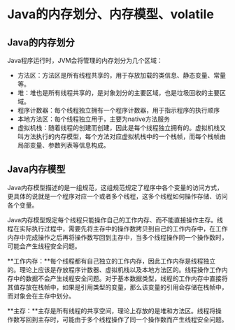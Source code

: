 # Java的内存划分、内存模型、volatile #
##  Java的内存划分 ##
Java程序运行时，JVM会将管理的内存划分为几个区域：

- 方法区：方法区是所有线程共享的，用于存放加载的类信息、静态变量、常量等。
- 堆：堆也是所有线程共享的，是对象划分的主要区域，也是垃圾回收的主要区域。
- 程序计数器：每个线程独立拥有一个程序计数器，用于指示程序的执行顺序
- 本地方法区：每个线程独立用于，主要为native方法服务
- 虚拟机栈：随着线程的创建而创建，因此是每个线程独立拥有的。虚拟机栈又叫方法执行的内存模型，每个方法对应虚拟机栈中的一个栈帧，而每个栈帧由局部变量、参数列表等信息构成。

## Java内存模型 ##
Java内存模型描述的是一组规范，这组规范规定了程序中各个变量的访问方式，更具体的说就是一个程序对应一个或者多个线程，这多个线程如何操作存储、访问各个变量。

Java内存模型规定每个线程只能操作自己的工作内存、而不能直接操作主存。线程在实际执行过程中，需要先将主存中的操作数拷贝到自己的工作内存中，在工作内存中完成操作之后再将操作数写回到主存中，当多个线程操作同一个操作数时，可能会产生线程安全问题。

**工作内存：**每个线程都有自己独立的工作内存，因此工作内存是线程独立的。理论上应该是存放程序计数器、虚拟机栈以及本地方法区的。线程操作工作内存中的数据不会产生线程安全问题。对于基本数据类型，线程的工作内存中直接将其值存放在栈帧中，如果是引用类型的变量，那么该变量的引用会存储在栈帧中，而对象会在主存中划分。

**主存：**主存是所有线程的共享空间，理论上存放的是堆和方法区。线程将操作数写回到主存时，可能由于多个线程操作了同一个操作数而产生线程安全问题。
